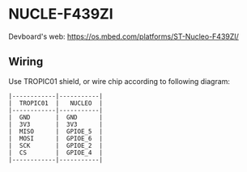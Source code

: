 # NUCLE-F439ZI

Devboard's web: https://os.mbed.com/platforms/ST-Nucleo-F439ZI/


## Wiring

Use TROPIC01 shield, or wire chip according to following diagram:

```
|------------|-----------|
|  TROPIC01  |   NUCLEO  |
|------------|-----------|
|  GND       |  GND      |
|  3V3       |  3V3      |
|  MISO      |  GPIOE_5  |
|  MOSI      |  GPIOE_6  |
|  SCK       |  GPIOE_2  |
|  CS        |  GPIOE_4  |
|------------|-----------|
```
